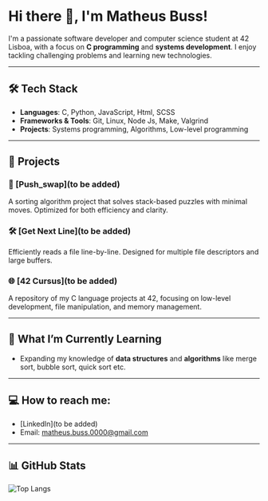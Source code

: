# Hi there 👋, I'm Matheus Buss!

I'm a passionate software developer and computer science student at 42 Lisboa, with a focus on **C programming** and **systems development**. I enjoy tackling challenging problems and learning new technologies.

---

## 🛠️ Tech Stack

- **Languages**: C, Python, JavaScript, Html, SCSS
- **Frameworks & Tools**: Git, Linux, Node Js, Make, Valgrind
- **Projects**: Systems programming, Algorithms, Low-level programming

---

## 🚀 Projects

### 🔗 [Push_swap](to be added)
A sorting algorithm project that solves stack-based puzzles with minimal moves. Optimized for both efficiency and clarity.

### 🛠️ [Get Next Line](to be added)
Efficiently reads a file line-by-line. Designed for multiple file descriptors and large buffers.

### 🌐 [42 Cursus](to be added)
A repository of my C language projects at 42, focusing on low-level development, file manipulation, and memory management.

---

## 🌱 What I’m Currently Learning

- Expanding my knowledge of **data structures** and **algorithms** like merge sort, bubble sort, quick sort etc.

---

## 💻 How to reach me:

- [LinkedIn](to be added)
- Email: matheus.buss.0000@gmail.com

---

## 📊 GitHub Stats

![Top Langs](https://github-readme-stats.vercel.app/api/top-langs/?username=bussMatheus&layout=compact&theme=radical)
